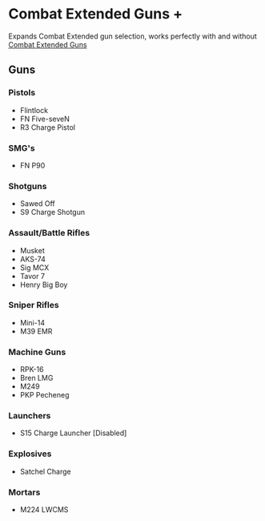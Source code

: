 # Combat Extended Guns +
Expands Combat Extended gun selection, works perfectly with and without [Combat Extended Guns](https://steamcommunity.com/sharedfiles/filedetails/?id=1582570547)

## Guns
### Pistols
- Flintlock
- FN Five-seveN
- R3 Charge Pistol
### SMG's
- FN P90
### Shotguns
- Sawed Off
- S9 Charge Shotgun
### Assault/Battle Rifles
- Musket
- AKS-74
- Sig MCX
- Tavor 7
- Henry Big Boy
### Sniper Rifles
- Mini-14
- M39 EMR
### Machine Guns
- RPK-16
- Bren LMG
- M249
- PKP Pecheneg
### Launchers
- S15 Charge Launcher [Disabled]
### Explosives
- Satchel Charge
### Mortars
- M224 LWCMS
